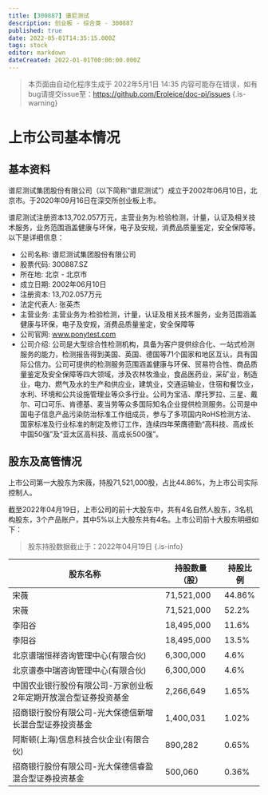 ```yaml
---
title: [300887] 谱尼测试
description: 创业板 - 综合类 - 300887
published: true
date: 2022-05-01T14:35:15.000Z
tags: stock
editor: markdown
dateCreated: 2022-01-01T00:00:00.000Z
---
```


> 本页面由自动化程序生成于 2022年5月1日 14:35
> 内容可能存在错误，如有bug请提交issue至：https://github.com/Eroleice/doc-pi/issues
{.is-warning}

# 上市公司基本情况

## 基本资料

谱尼测试集团股份有限公司（以下简称“谱尼测试”）成立于2002年06月10日，北京市。于2020年09月16日在深交所创业板上市。

谱尼测试注册资本13,702.057万元，主营业务为:检验检测，计量，认证及相关技术服务，业务范围涵盖健康与环保，电子及安规，消费品质量鉴定，安全保障等。以下是详细信息：

- 公司名称: 谱尼测试集团股份有限公司
- 股票代码: 300887.SZ
- 所在地: 北京 - 北京市
- 成立日期: 2002年06月10日
- 注册资本: 13,702.057万元
- 法定代表人: 张英杰
- 主营业务: 主营业务为:检验检测，计量，认证及相关技术服务，业务范围涵盖健康与环保，电子及安规，消费品质量鉴定，安全保障等
- 公司官网: www.ponytest.com
- 公司介绍: 公司是大型综合性检测机构，具备为客户提供综合化、一站式检测服务的能力，检测报告得到美国、英国、德国等71个国家和地区互认，具有国际公信力。公司可提供的检测服务范围涵盖健康与环保、贸易符合性、商品质量鉴定及安全保障等四大领域，涉及农林牧渔业，食品医药业，采矿业，制造业，电力、燃气及水的生产和供应业，建筑业，交通运输业，住宿和餐饮业，水利、环境和公共设施管理业等众多行业。公司为宝洁、摩托罗拉、三星、戴尔、可口可乐、肯德基、麦当劳等众多国际知名企业提供检测服务。公司是中国电子信息产品污染防治标准工作组成员，参与了多项国内RoHS检测方法、国家标准及行业标准的制定及修订工作，连续四年荣膺德勤“高科技、高成长中国50强”及“亚太区高科技、高成长500强”。


## 股东及高管情况

上市公司第一大股东为宋薇，持股71,521,000股，占比44.86%，为上市公司实际控制人。

截至2022年04月19日，上市公司的前十大股东中，共有4名自然人股东，3名机构股东，3个产品账户，其中5%以上大股东共有4名。上市公司前十大股东明细如下：

> 股东持股数据截止于：2022年04月19日
{.is-info}

| 股东名称 | 持股数量（股） | 持股比例 |
| --- | --- | --- |
| 宋薇 | 71,521,000 | 44.86% |
| 宋薇 | 71,521,000 | 52.2% |
| 李阳谷 | 18,495,000 | 11.6% |
| 李阳谷 | 18,495,000 | 13.5% |
| 北京谱瑞恒祥咨询管理中心(有限合伙) | 6,300,000 | 4.6% |
| 北京谱泰中瑞咨询管理中心(有限合伙) | 6,300,000 | 4.6% |
| 中国农业银行股份有限公司-万家创业板2年定期开放混合型证券投资基金 | 2,266,649 | 1.65% |
| 招商银行股份有限公司-光大保德信新增长混合型证券投资基金 | 1,400,031 | 1.02% |
| 阿斯顿(上海)信息科技合伙企业(有限合伙) | 890,282 | 0.65% |
| 招商银行股份有限公司-光大保德信睿盈混合型证券投资基金 | 500,060 | 0.36% |




